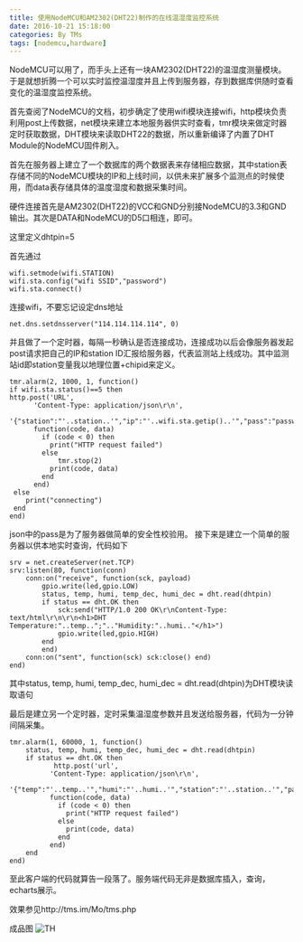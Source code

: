 ```yaml
---
title: 使用NodeMCU和AM2302(DHT22)制作的在线温湿度监控系统
date: 2016-10-21 15:18:00
categories: By TMs
tags: [nodemcu,hardware]
---
```

NodeMCU可以用了，而手头上还有一块AM2302(DHT22)的温湿度测量模块。于是就想折腾一个可以实时监控温湿度并且上传到服务器，存到数据库供随时查看变化的温湿度监控系统。

首先查阅了NodeMCU的文档，初步确定了使用wifi模块连接wifi，http模块负责利用post上传数据，net模块来建立本地服务器供实时查看，tmr模块来做定时器定时获取数据，DHT模块来读取DHT22的数据，所以重新编译了内置了DHT Module的NodeMCU固件刷入。


首先在服务器上建立了一个数据库的两个数据表来存储相应数据，其中station表存储不同的NodeMCU模块的IP和上线时间，以供未来扩展多个监测点的时候使用，而data表存储具体的温度湿度和数据采集时间。

硬件连接首先是AM2302(DHT22)的VCC和GND分别接NodeMCU的3.3和GND输出。其次是DATA和NodeMCU的D5口相连，即可。

这里定义dhtpin=5

首先通过

	wifi.setmode(wifi.STATION)
	wifi.sta.config("wifi SSID","password")
	wifi.sta.connect()

连接wifi，不要忘记设定dns地址

	net.dns.setdnsserver("114.114.114.114", 0)

并且做了一个定时器，每隔一秒确认是否连接成功，连接成功以后会像服务器发起post请求把自己的IP和station ID汇报给服务器，代表监测站上线成功。其中监测站id即station变量我以地理位置+chipid来定义。

	tmr.alarm(2, 1000, 1, function()
    if wifi.sta.status()==5 then
    http.post('URL',
          'Content-Type: application/json\r\n',
          '{"station":"'..station..'","ip":"'..wifi.sta.getip()..'","pass":"password"}',
          function(code, data)
            if (code < 0) then
              print("HTTP request failed")
            else
                tmr.stop(2)
              print(code, data)
            end
          end)
     else
        print("connecting")
     end
	end)

json中的pass是为了服务器做简单的安全性校验用。
接下来是建立一个简单的服务器以供本地实时查询，代码如下

	srv = net.createServer(net.TCP)
	srv:listen(80, function(conn)
	    conn:on("receive", function(sck, payload)
	        gpio.write(led,gpio.LOW)
	        status, temp, humi, temp_dec, humi_dec = dht.read(dhtpin)
	        if status == dht.OK then
	            sck:send("HTTP/1.0 200 OK\r\nContent-Type: text/html\r\n\r\n<h1>DHT Temperature:"..temp..";".."Humidity:"..humi.."</h1>")
	            gpio.write(led,gpio.HIGH)
	        end
	        end)
	    conn:on("sent", function(sck) sck:close() end)
	end)

其中status, temp, humi, temp_dec, humi_dec = dht.read(dhtpin)为DHT模块读取语句

最后是建立另一个定时器，定时采集温湿度参数并且发送给服务器，代码为一分钟间隔采集。

	tmr.alarm(1, 60000, 1, function()
	    status, temp, humi, temp_dec, humi_dec = dht.read(dhtpin)
	    if status == dht.OK then
	           http.post('url',
	          'Content-Type: application/json\r\n',
	          '{"temp":"'..temp..'","humi":"'..humi..'","station":"'..station..'","pass":"tms"}',
	          function(code, data)
	            if (code < 0) then
	              print("HTTP request failed")
	            else
	              print(code, data)
	            end
	          end)
	    end
	end)

至此客户端的代码就算告一段落了。服务端代码无非是数据库插入，查询，echarts展示。

效果参见http://tms.im/Mo/tms.php

成品图
![TH](https://cdn.tms.im/article/20181026/nodemcu/wenshidu.jpg)